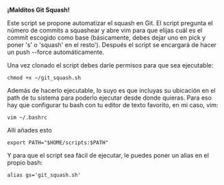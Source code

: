 **¡Malditos Git Squash!**

Este script se propone automatizar el squash en Git. El script pregunta el número de commits a squashear y abre vim para que elijas cuál es el commit escogido como base (básicamente, debes dejar uno en pick y poner 's' o 'squash' en el resto'). Después el script se encargará de hacer un push --force automáticamente.

Una vez clonado el script debes darle permisos para que sea ejecutable:

    chmod +x ~/git_squash.sh

Además de hacerlo ejecutable, lo suyo es que incluyas su ubicación en el path de tu sistema para poderlo ejecutar desde donde quieras. Para eso hay que configurar tu bash con tu editor de texto favorito, en mi caso, vim:

    vim ~/.bashrc

Allí añades esto

    export PATH="$HOME/scripts:$PATH"


Y para que el script sea fácil de ejecutar, le puedes poner un alias en el propio bash:

    alias gs='git_squash.sh'
